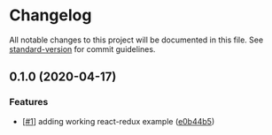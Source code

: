 # Changelog

All notable changes to this project will be documented in this file. See [standard-version](https://github.com/conventional-changelog/standard-version) for commit guidelines.

## 0.1.0 (2020-04-17)


### Features

* [[#1](https://github.com/nickstaroba/react-redux-example/issues/1)] adding working react-redux example ([e0b44b5](https://github.com/nickstaroba/react-redux-example/commit/e0b44b540d8ebc36061c454e89641e650afdb77c))
